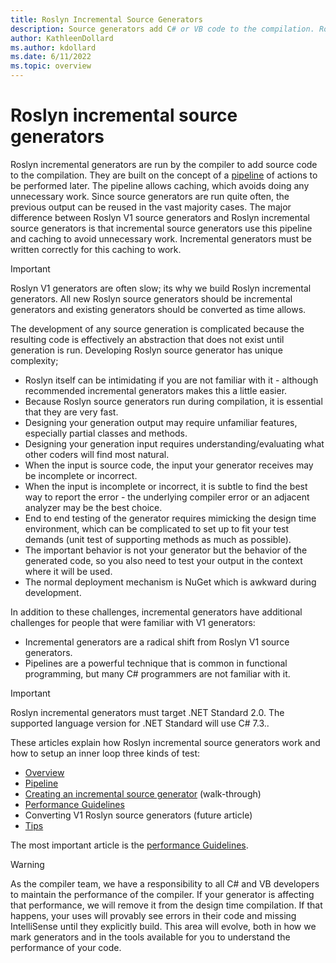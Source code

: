 ```yaml
---
title: Roslyn Incremental Source Generators
description: Source generators add C# or VB code to the compilation. Roslyn incremental source generators are defined as a series of steps to allow caching and cancellation.
author: KathleenDollard
ms.author: kdollard
ms.date: 6/11/2022 
ms.topic: overview
---
```

# Roslyn incremental source generators

Roslyn incremental generators are run by the compiler to add source code to the compilation. They are built on the concept of a [pipeline](pipeline.md) of actions to be performed later. The pipeline allows caching, which avoids doing any unnecessary work. Since source generators are run quite often, the previous output can be reused in the vast majority cases. The major difference between Roslyn V1 source generators and Roslyn incremental source generators is that incremental source generators use this pipeline and caching to avoid unnecessary work. Incremental generators must be written correctly for this caching to work.

> [!IMPORTANT]
> Roslyn V1 generators are often slow; its why we build Roslyn incremental generators. All new Roslyn source generators should be incremental generators and existing generators should be converted as time allows.

The development of any source generation is complicated because the resulting code is effectively an abstraction that does not exist until generation is run. Developing Roslyn source generator has unique complexity;

* Roslyn itself can be intimidating if you are not familiar with it - although recommended incremental generators makes this a little easier.
* Because Roslyn source generators run during compilation, it is essential that they are very fast.
* Designing your generation output may require unfamiliar features, especially partial classes and methods.
* Designing your generation input requires understanding/evaluating what other coders will find most natural.
* When the input is source code, the input your generator receives may be incomplete or incorrect.
* When the input is incomplete or incorrect, it is subtle to find the best way to report the error - the underlying compiler error or an adjacent analyzer may be the best choice.
* End to end testing of the generator requires mimicking the design time environment, which can be complicated to set up to fit your test demands (unit test of supporting methods as much as possible).
* The important behavior is not your generator but the behavior of the generated code, so you also need to test your output in the context where it will be used.
* The normal deployment mechanism is NuGet which is awkward during development.

In addition to these challenges, incremental generators have additional challenges for people that were familiar with V1 generators:

* Incremental generators are a radical shift from Roslyn V1 source generators.
* Pipelines are a powerful technique that is common in functional programming, but many C# programmers are not familiar with it.

> [!IMPORTANT]
> Roslyn incremental generators must target .NET Standard 2.0. The supported language version for .NET Standard will use C# 7.3..

These articles explain how Roslyn incremental source generators work and how to setup an inner loop three kinds of test:

* [Overview](overview.md)
* [Pipeline](pipeline.md)
* [Creating an incremental source generator](creating-a-source-generator/index.md) (walk-through)
* [Performance Guidelines](performance-guidelines.md)
* Converting V1 Roslyn source generators (future article)
* [Tips](tips.md)

The most important article is the [performance Guidelines](performance-guidelines.md).

> [!WARNING]
> As the compiler team, we have a responsibility to all C# and VB developers to maintain the performance of the compiler. If your generator is affecting that performance, we will remove it from the design time compilation. If that happens, your uses will provably see errors in their code and missing IntelliSense until they explicitly build. This area will evolve, both in how we mark generators and in the tools available for you to understand the performance of your code.